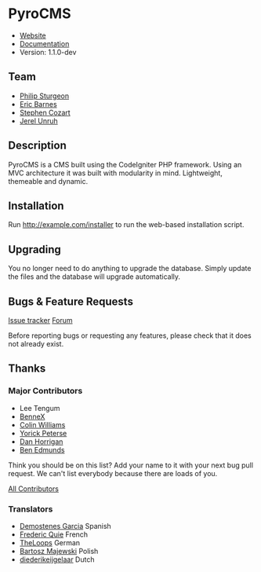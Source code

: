 # PyroCMS

* [Website](http://pyrocms.com/)
* [Documentation](http://pyrocms.com/documentation)
* Version: 1.1.0-dev

## Team

* [Philip Sturgeon](http://philsturgeon.co.uk/)
* [Eric Barnes](http://ericlbarnes.com/)
* [Stephen Cozart](http://twitter.com/stephencozart)
* [Jerel Unruh](http://www.unruhdesigns.com/)

## Description

PyroCMS is a CMS built using the CodeIgniter PHP framework. Using an MVC architecture
it was built with modularity in mind. Lightweight, themeable and dynamic.


## Installation

Run http://example.com/installer to run the web-based installation script.


## Upgrading

You no longer need to do anything to upgrade the database. Simply update the files and the database will upgrade automatically.


## Bugs & Feature Requests

[Issue tracker](http://github.com/pyrocms/pyrocms/issues)
[Forum](http://www.pyrocms.com/forums)

Before reporting bugs or requesting any features, please check that it does not already exist.

## Thanks

### Major Contributors

* Lee Tengum
* [BenneX](http://github.com/BenneX)
* [Colin Williams](http://williamsconcepts.com/)
* [Yorick Peterse](http://www.yorickpeterse.com/)
* [Dan Horrigan](http://dhorrigan.com/)
* [Ben Edmunds](http://benedmunds.com/)

Think you should be on this list? Add your name to it with your next bug pull request. We can't list everybody because there are loads of you.

[All Contributors](https://github.com/pyrocms/pyrocms/contributors)

### Translators

* [Demostenes Garcia](http://www.demogar.com/) Spanish
* [Frederic Quie](http://www.bleekom.org/) French
* [TheLoops](http://codeigniter.com/forums/member/62232/) German
* [Bartosz Majewski](http://404design.pl/) Polish
* [diederikeijgelaar](http://github.com/diederikeijgelaar) Dutch